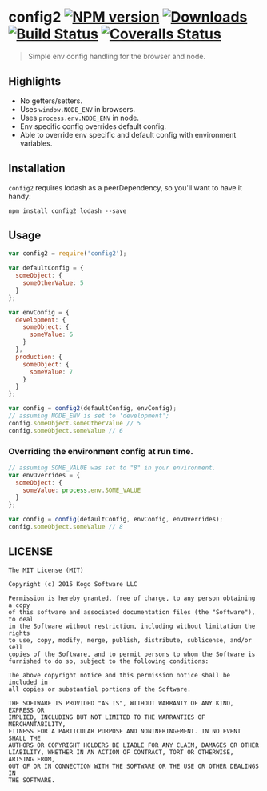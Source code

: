 # config2 [![NPM version][npm-image]][npm-url] [![Downloads][downloads-image]][npm-url] [![Build Status][travis-image]][travis-url] [![Coveralls Status][coveralls-image]][coveralls-url]
> Simple env config handling for the browser and node.

## Highlights

* No getters/setters.
* Uses `window.NODE_ENV` in browsers.
* Uses `process.env.NODE_ENV` in node.
* Env specific config overrides default config.
* Able to override env specific and default config with environment variables.

## Installation

`config2` requires lodash as a peerDependency, so you'll want to have it handy:

```
npm install config2 lodash --save

```

## Usage

```javascript
var config2 = require('config2');

var defaultConfig = {
  someObject: {
    someOtherValue: 5
  }
};

var envConfig = {
  development: {
    someObject: {
      someValue: 6
    }
  },
  production: {
    someObject: {
      someValue: 7
    }
  }
};

var config = config2(defaultConfig, envConfig);
// assuming NODE_ENV is set to 'development';
config.someObject.someOtherValue // 5
config.someObject.someValue // 6

```

### Overriding the environment config at run time.

```javascript
// assuming SOME_VALUE was set to "8" in your environment.
var envOverrides = {
  someObject: {
    someValue: process.env.SOME_VALUE
  }
};

var config = config(defaultConfig, envConfig, envOverrides);
config.someObject.someValue // 8
```

## LICENSE
``````
The MIT License (MIT)

Copyright (c) 2015 Kogo Software LLC

Permission is hereby granted, free of charge, to any person obtaining a copy
of this software and associated documentation files (the "Software"), to deal
in the Software without restriction, including without limitation the rights
to use, copy, modify, merge, publish, distribute, sublicense, and/or sell
copies of the Software, and to permit persons to whom the Software is
furnished to do so, subject to the following conditions:

The above copyright notice and this permission notice shall be included in
all copies or substantial portions of the Software.

THE SOFTWARE IS PROVIDED "AS IS", WITHOUT WARRANTY OF ANY KIND, EXPRESS OR
IMPLIED, INCLUDING BUT NOT LIMITED TO THE WARRANTIES OF MERCHANTABILITY,
FITNESS FOR A PARTICULAR PURPOSE AND NONINFRINGEMENT. IN NO EVENT SHALL THE
AUTHORS OR COPYRIGHT HOLDERS BE LIABLE FOR ANY CLAIM, DAMAGES OR OTHER
LIABILITY, WHETHER IN AN ACTION OF CONTRACT, TORT OR OTHERWISE, ARISING FROM,
OUT OF OR IN CONNECTION WITH THE SOFTWARE OR THE USE OR OTHER DEALINGS IN
THE SOFTWARE.
``````

[downloads-image]: http://img.shields.io/npm/dm/config2.svg
[npm-url]: https://npmjs.org/package/config2
[npm-image]: http://img.shields.io/npm/v/config2.svg

[travis-url]: https://travis-ci.org/kogosoftwarellc/node-config2
[travis-image]: http://img.shields.io/travis/kogosoftwarellc/node-config2.svg

[coveralls-url]: https://coveralls.io/r/kogosoftwarellc/node-config2
[coveralls-image]: http://img.shields.io/coveralls/kogosoftwarellc/node-config2/master.svg
